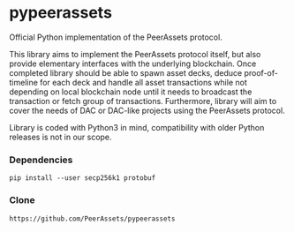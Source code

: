 # pypeerassets

Official Python implementation of the PeerAssets protocol.

This library aims to implement the PeerAssets protocol itself, but also provide elementary interfaces with the underlying blockchain.
Once completed library should be able to spawn asset decks, deduce proof-of-timeline for each deck and handle all asset transactions
while not depending on local blockchain node until it needs to broadcast the transaction or fetch group of transactions.
Furthermore, library will aim to cover the needs of DAC or DAC-like projects using the PeerAssets protocol.

Library is coded with Python3 in mind, compatibility with older Python releases is not in our scope.

### Dependencies

`pip install --user secp256k1 protobuf`

### Clone

`https://github.com/PeerAssets/pypeerassets`

